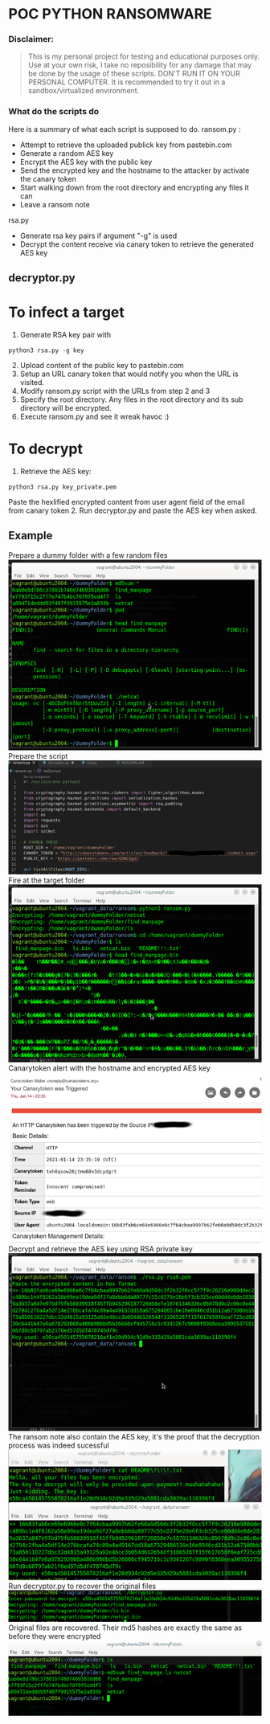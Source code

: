 # POC PYTHON RANSOMWARE
### Disclaimer:
> This is my personal project for testing and educational purposes only.
> Use at your own risk, I take no reposibility for any damage that may be done by the usage of these scripts. 
> DON'T RUN IT ON YOUR PERSONAL COMPUTER. It is recommended to try it out in a sandbox/virtualized environment.
### What do the scripts do
Here is a summary of what each script is supposed to do.
ransom.py :
- Attempt to retrieve the uploaded publick key from pastebin.com
- Generate a random AES key
- Encrypt the AES key with the public key
- Send the encrypted key and the hostname to the attacker by activate the canary token
- Start walking down from the root directory and encrypting any files it can
- Leave a ransom note 

rsa.py 
- Generate rsa key pairs if argument "-g" is used
- Decrypt the content receive via canary token to retrieve the generated AES key 

decryptor.py 
- 

# To infect a target
1. Generate RSA key pair with
```
python3 rsa.py -g key
```
2. Upload content of the public key to pastebin.com
3. Setup an URL canary token that would notify you when the URL is visited. 
4. Modify ransom.py script with the URLs  from step 2 and 3
5. Specify the root directory. Any files in the root directory and its sub directory will be encrypted.
6. Execute ransom.py and see it wreak havoc :)
# To decrypt
1. Retrieve the AES key:
```
python3 rsa.py key_private.pem
```
Paste the hexlified encrypted content from user agent field of the email from canary token
2. Run decryptor.py and paste the AES key when asked.

## Example
Prepare a dummy folder with a few random files
<img src='./screenshots/screenshot1.png'>
Prepare the script 
<img src='./screenshots/screenshot2.png'>
Fire at the target folder
<img src='./screenshots/screenshot3.png'>
Canarytoken alert with the hostname and encrypted AES key 
<img src='./screenshots/screenshot4.png'>
Decrypt and retrieve the AES key using RSA private key
<img src='./screenshots/screenshot5.png'>
The ransom note also contain the AES key, it's the proof that the decryption process was indeed sucessful
<img src='./screenshots/screenshot6.png'>
Run decryptor.py to recover the original files
<img src='./screenshots/screenshot7.png'>
Original files are recovered. Their md5 hashes are exactly the same as before they were encrypted
<img src='./screenshots/screenshot8.png'>